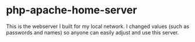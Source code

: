 # php-apache-home-server
This is the webserver I built for my local network. I changed values (such as passwords and names) so anyone can easily adjust and use this server.
